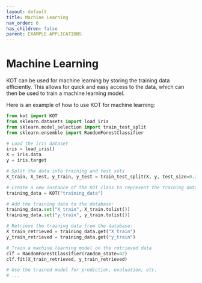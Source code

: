```yaml
---
layout: default
title: Machine Learning
nav_order: 6
has_children: false
parent: EXAMPLE APPLICATIONS
---
```


# Machine Learning

KOT can be used for machine learning by storing the training data efficiently. This allows for quick and easy access to the data, which can then be used to train a machine learning model.

Here is an example of how to use KOT for machine learning:

```python
from kot import KOT
from sklearn.datasets import load_iris
from sklearn.model_selection import train_test_split
from sklearn.ensemble import RandomForestClassifier

# Load the iris dataset
iris = load_iris()
X = iris.data
y = iris.target

# Split the data into training and test sets
X_train, X_test, y_train, y_test = train_test_split(X, y, test_size=0.2, random_state=42)

# Create a new instance of the KOT class to represent the training data:
training_data = KOT("training_data")

# Add the training data to the database:
training_data.set("X_train", X_train.tolist())
training_data.set("y_train", y_train.tolist())

# Retrieve the training data from the database:
X_train_retrieved = training_data.get("X_train")
y_train_retrieved = training_data.get("y_train")

# Train a machine learning model on the retrieved data
clf = RandomForestClassifier(random_state=42)
clf.fit(X_train_retrieved, y_train_retrieved)

# Use the trained model for prediction, evaluation, etc.
# ...
